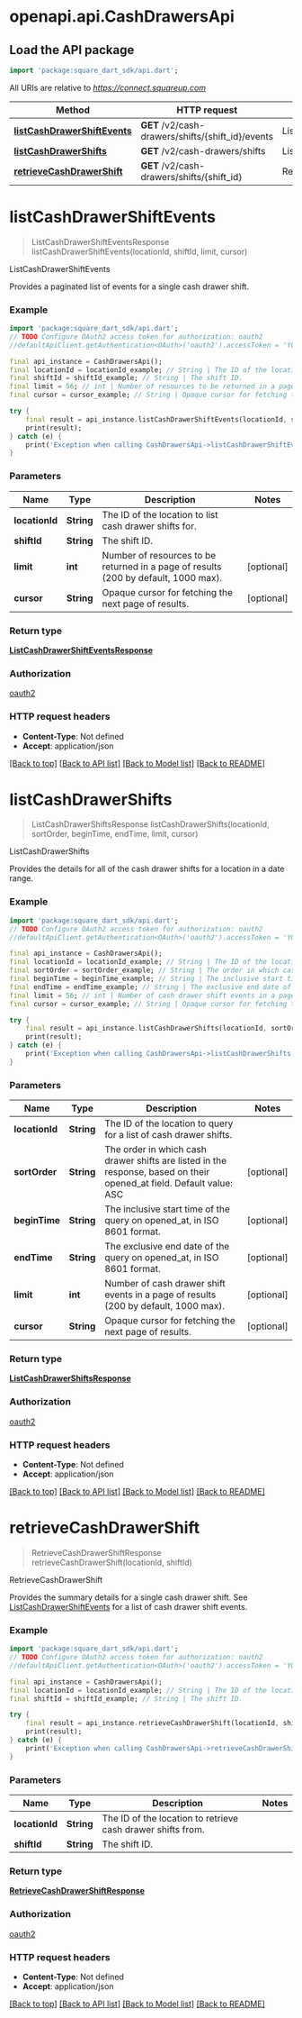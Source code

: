 # openapi.api.CashDrawersApi

## Load the API package
```dart
import 'package:square_dart_sdk/api.dart';
```

All URIs are relative to *https://connect.squareup.com*

Method | HTTP request | Description
------------- | ------------- | -------------
[**listCashDrawerShiftEvents**](CashDrawersApi.md#listcashdrawershiftevents) | **GET** /v2/cash-drawers/shifts/{shift_id}/events | ListCashDrawerShiftEvents
[**listCashDrawerShifts**](CashDrawersApi.md#listcashdrawershifts) | **GET** /v2/cash-drawers/shifts | ListCashDrawerShifts
[**retrieveCashDrawerShift**](CashDrawersApi.md#retrievecashdrawershift) | **GET** /v2/cash-drawers/shifts/{shift_id} | RetrieveCashDrawerShift


# **listCashDrawerShiftEvents**
> ListCashDrawerShiftEventsResponse listCashDrawerShiftEvents(locationId, shiftId, limit, cursor)

ListCashDrawerShiftEvents

Provides a paginated list of events for a single cash drawer shift.

### Example
```dart
import 'package:square_dart_sdk/api.dart';
// TODO Configure OAuth2 access token for authorization: oauth2
//defaultApiClient.getAuthentication<OAuth>('oauth2').accessToken = 'YOUR_ACCESS_TOKEN';

final api_instance = CashDrawersApi();
final locationId = locationId_example; // String | The ID of the location to list cash drawer shifts for.
final shiftId = shiftId_example; // String | The shift ID.
final limit = 56; // int | Number of resources to be returned in a page of results (200 by default, 1000 max).
final cursor = cursor_example; // String | Opaque cursor for fetching the next page of results.

try {
    final result = api_instance.listCashDrawerShiftEvents(locationId, shiftId, limit, cursor);
    print(result);
} catch (e) {
    print('Exception when calling CashDrawersApi->listCashDrawerShiftEvents: $e\n');
}
```

### Parameters

Name | Type | Description  | Notes
------------- | ------------- | ------------- | -------------
 **locationId** | **String**| The ID of the location to list cash drawer shifts for. | 
 **shiftId** | **String**| The shift ID. | 
 **limit** | **int**| Number of resources to be returned in a page of results (200 by default, 1000 max). | [optional] 
 **cursor** | **String**| Opaque cursor for fetching the next page of results. | [optional] 

### Return type

[**ListCashDrawerShiftEventsResponse**](ListCashDrawerShiftEventsResponse.md)

### Authorization

[oauth2](../README.md#oauth2)

### HTTP request headers

 - **Content-Type**: Not defined
 - **Accept**: application/json

[[Back to top]](#) [[Back to API list]](../README.md#documentation-for-api-endpoints) [[Back to Model list]](../README.md#documentation-for-models) [[Back to README]](../README.md)

# **listCashDrawerShifts**
> ListCashDrawerShiftsResponse listCashDrawerShifts(locationId, sortOrder, beginTime, endTime, limit, cursor)

ListCashDrawerShifts

Provides the details for all of the cash drawer shifts for a location in a date range.

### Example
```dart
import 'package:square_dart_sdk/api.dart';
// TODO Configure OAuth2 access token for authorization: oauth2
//defaultApiClient.getAuthentication<OAuth>('oauth2').accessToken = 'YOUR_ACCESS_TOKEN';

final api_instance = CashDrawersApi();
final locationId = locationId_example; // String | The ID of the location to query for a list of cash drawer shifts.
final sortOrder = sortOrder_example; // String | The order in which cash drawer shifts are listed in the response, based on their opened_at field. Default value: ASC
final beginTime = beginTime_example; // String | The inclusive start time of the query on opened_at, in ISO 8601 format.
final endTime = endTime_example; // String | The exclusive end date of the query on opened_at, in ISO 8601 format.
final limit = 56; // int | Number of cash drawer shift events in a page of results (200 by default, 1000 max).
final cursor = cursor_example; // String | Opaque cursor for fetching the next page of results.

try {
    final result = api_instance.listCashDrawerShifts(locationId, sortOrder, beginTime, endTime, limit, cursor);
    print(result);
} catch (e) {
    print('Exception when calling CashDrawersApi->listCashDrawerShifts: $e\n');
}
```

### Parameters

Name | Type | Description  | Notes
------------- | ------------- | ------------- | -------------
 **locationId** | **String**| The ID of the location to query for a list of cash drawer shifts. | 
 **sortOrder** | **String**| The order in which cash drawer shifts are listed in the response, based on their opened_at field. Default value: ASC | [optional] 
 **beginTime** | **String**| The inclusive start time of the query on opened_at, in ISO 8601 format. | [optional] 
 **endTime** | **String**| The exclusive end date of the query on opened_at, in ISO 8601 format. | [optional] 
 **limit** | **int**| Number of cash drawer shift events in a page of results (200 by default, 1000 max). | [optional] 
 **cursor** | **String**| Opaque cursor for fetching the next page of results. | [optional] 

### Return type

[**ListCashDrawerShiftsResponse**](ListCashDrawerShiftsResponse.md)

### Authorization

[oauth2](../README.md#oauth2)

### HTTP request headers

 - **Content-Type**: Not defined
 - **Accept**: application/json

[[Back to top]](#) [[Back to API list]](../README.md#documentation-for-api-endpoints) [[Back to Model list]](../README.md#documentation-for-models) [[Back to README]](../README.md)

# **retrieveCashDrawerShift**
> RetrieveCashDrawerShiftResponse retrieveCashDrawerShift(locationId, shiftId)

RetrieveCashDrawerShift

Provides the summary details for a single cash drawer shift. See [ListCashDrawerShiftEvents](https://developer.squareup.com/reference/square_2023-12-13/cash-drawers-api/list-cash-drawer-shift-events) for a list of cash drawer shift events.

### Example
```dart
import 'package:square_dart_sdk/api.dart';
// TODO Configure OAuth2 access token for authorization: oauth2
//defaultApiClient.getAuthentication<OAuth>('oauth2').accessToken = 'YOUR_ACCESS_TOKEN';

final api_instance = CashDrawersApi();
final locationId = locationId_example; // String | The ID of the location to retrieve cash drawer shifts from.
final shiftId = shiftId_example; // String | The shift ID.

try {
    final result = api_instance.retrieveCashDrawerShift(locationId, shiftId);
    print(result);
} catch (e) {
    print('Exception when calling CashDrawersApi->retrieveCashDrawerShift: $e\n');
}
```

### Parameters

Name | Type | Description  | Notes
------------- | ------------- | ------------- | -------------
 **locationId** | **String**| The ID of the location to retrieve cash drawer shifts from. | 
 **shiftId** | **String**| The shift ID. | 

### Return type

[**RetrieveCashDrawerShiftResponse**](RetrieveCashDrawerShiftResponse.md)

### Authorization

[oauth2](../README.md#oauth2)

### HTTP request headers

 - **Content-Type**: Not defined
 - **Accept**: application/json

[[Back to top]](#) [[Back to API list]](../README.md#documentation-for-api-endpoints) [[Back to Model list]](../README.md#documentation-for-models) [[Back to README]](../README.md)

